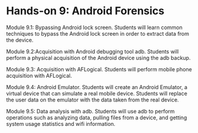 # Hands-on 9: Android Forensics

Module 9.1: Bypassing Android lock screen. Students will learn common techniques to bypass the Android lock screen in order to extract data from the device.


Module 9.2:Acquisition with Android debugging tool adb. Students will perform a physical acquisition of the Android device using the adb backup.


Module 9.3: Acquisition with AFLogical. Students will perform mobile phone acquisition with AFLogical.


Module 9.4: Android Emulator. Students will create an Android Emulator, a virtual device that can simulate a real mobile device. Students will replace the user data on the emulator with the data taken from the real device.


Module 9.5: Data analysis with adb. Students will use adb to perform operations such as analyzing data, pulling files from a device, and getting system usage statistics and wifi information.
